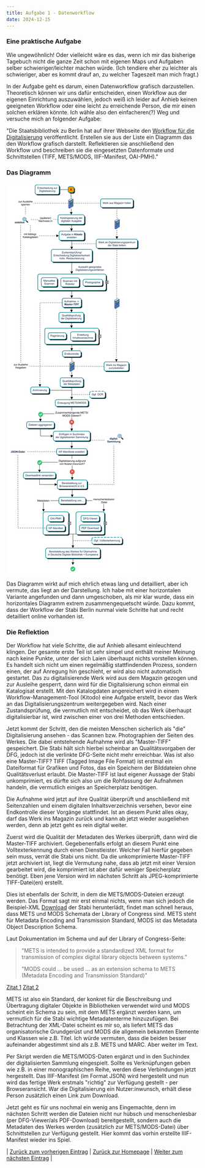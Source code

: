 ```yaml
---
title: Aufgabe 1 - Datenworkflow
date: 2024-12-15
---
```


### Eine praktische Aufgabe
Wie ungewöhnlich! Oder vielleicht wäre es das, wenn ich mir das bisherige Tagebuch nicht die ganze Zeit schon mit eigenen Maps und Aufgaben selber schwieriger/leichter machen würde. (Ich tendiere eher zu leichter als schwieriger, aber es kommt drauf an, zu welcher Tageszeit man mich fragt.)

In der Aufgabe geht es darum, einen Datenworkflow grafisch darzustellen. Theoretisch können wir uns dafür entscheiden, einen Workflow aus der eigenen Einrichtung auszuwählen, jedoch weiß ich leider auf Anhieb keinen geeigneten Workflow oder eine leicht zu erreichende Person, die mir einen solchen erklären könnte. Ich wähle also den einfacheren(?) Weg und versuche mich an folgender Aufgabe: 

"Die Staatsbibliothek zu Berlin hat auf ihrer Webseite den [Workflow für die Digitalisierung](https://digital.staatsbibliothek-berlin.de/ueber-digitalisierte-sammlungen/digiworkflow) veröffentlicht. Erstellen sie aus der Liste ein Diagramm das den Workflow grafisch darstellt. Reflektieren sie anschließend den Workflow und beschreiben sie die eingesetzten Datenformate und Schnittstellen (TIFF, METS/MODS, IIIF-Manifest, OAI-PMH)."

### Das Diagramm
![Datenworkflow](https://raw.githubusercontent.com/piaspios/datenformate/refs/heads/master/assets/images/workflow_long.png)

Das Diagramm wirkt auf mich ehrlich etwas lang und detailliert, aber ich vermute, das liegt an der Darstellung. Ich habe mit einer horizontalen Variante angefunden und dann umgeschoben, als mir klar wurde, dass ein horizontales Diagramm extrem zusammengequetscht würde. Dazu kommt, dass der Workflow der Stabi Berlin nunmal viele Schritte hat und recht detailliert online vorhanden ist.

### Die Reflektion
Der Workflow hat viele Schritte, die auf Anhieb allesamt einleuchtend klingen. Der gesamte erste Teil ist sehr simpel und enthält meiner Meinung nach keine Punkte, unter der sich Laien überhaupt nichts vorstellen können. Es handelt sich nicht um einen regelmäßig stattfindenden Prozess, sondern einen, der auf Anregung hin geschieht, er wird also nicht automatisch gestartet. Das zu digitalisierende Werk wird aus dem Magazin gezogen und zur Ausleihe gesperrt, dann wird für die Digitalisierung schon einmal ein Katalogisat erstellt. Mit den Katalogdaten angereichert wird in einem Workflow-Management-Tool (Kitodo) eine Aufgabe erstellt, bevor das Werk an das Digitalisierungszentrum weitergegeben wird. Nach einer Zustandsprüfung, die vermutlich mit entscheidet, ob das Werk überhaupt digitalisierbar ist, wird zwischen einer von drei Methoden entschieden.

Jetzt kommt der Schritt, den die meisten Menschen sicherlich als "die" Digitalisierung ansehen - das Scannen bzw. Photographien der Seiten des Werkes. Die dabei entstehende Aufnahme wird als "Master-TIFF" gespeichert. Die Stabi hält sich hierbei scheinbar an Qualitätsvorgaben der DFG, jedoch ist die verlinkte DFG-Seite nicht mehr erreichbar. Was ist also eine Master-TIFF? TIFF (Tagged Image File Format) ist erstmal ein Dateiformat für Grafiken und Fotos, das ein Speichern der Bilddateien ohne Qualitätsverlust erlaubt. Die Master-TIFF ist laut eigener Aussage der Stabi unkomprimiert, es dürfte sich also um die Rohfassung der Aufnahmen handeln, die vermutlich einiges an Speicherplatz benötigen.

Die Aufnahme wird jetzt auf ihre Qualität überprüft und anschließend mit Seitenzahlen und einem digitalen Inhaltsverzeichnis versehen, bevor eine Endkontrolle dieser Vorgänge stattfindet. Ist an diesem Punkt alles okay, darf das Werk ins Magazin zurück und kann ab jetzt wieder ausgeliehen werden, denn ab jetzt geht es rein digital weiter.

Zuerst wird die Qualität der Metadaten des Werkes überprüft, dann wird die Master-TIFF archiviert. Gegebenenfalls erfolgt an diesem Punkt eine Volltexterkennung durch einen Dienstleister. Welcher Fall hierfür gegeben sein muss, verrät die Stabi uns nicht. Da die unkomprimierte Master-TIFF jetzt archiviert ist, liegt die Vermutung nahe, dass ab jetzt mit einer Version gearbeitet wird, die komprimiert ist aber dafür weniger Speicherplatz benötigt. Eben jene Version wird im nächsten Schritt als JPEG-komprimierte TIFF-Datei(en) erstellt.

Dies ist ebenfalls der Schritt, in dem die METS/MODS-Dateien erzeugt werden. Das Format sagt mir erst einmal nichts, wenn man sich jedoch die Beispiel-XML [Download](https://content.staatsbibliothek-berlin.de/dc/PPN746212909.mets.xml) der Stabi herunterlädt, findet man schnell heraus, dass METS und MODS Schemata der Library of Congress sind. METS steht für Metadata Encoding and Transmission Standard, MODS ist das Metadata Object Description Schema.

Laut Dokumentation im Schema und auf der Library of Congress-Seite:
> "METS is intended to provide a standardized XML format for transmission of complex digital library objects between systems."
> 
> "MODS could ... be used ... as an extension schema to METS (Metadata Encoding and Transmission Standard)"
> 
[Zitat 1](https://www.loc.gov/standards/mets/version17/mets.v1-7.xsd) [Zitat 2](https://www.loc.gov/standards/mods/mods-overview.html)

METS ist also ein Standard, der konkret für die Beschreibung und Übertragung digitaler Objekte in Bibliotheken verwendet wird und MODS scheint ein Schema zu sein, mit dem METS ergänzt werden kann, um vermutlich für die Stabi wichtige Metadatenterme hinzuzufügen. Bei Betrachtung der XML-Datei scheint es mir so, als liefert METS das organisatorische Grundgerüst und MODS die allgemein bekannten Elemente und Klassen wie z.B. Titel. Ich würde vermuten, dass die beiden besser aufeinander abgestimmt sind als z.B. METS und MARC. Aber weiter im Text.

Per Skript werden die METS/MODS-Daten ergänzt und in den Suchindex der digitalisierten Sammlung eingespielt. Sollte es Verknüpfungen geben wie z.B. in einer monographischen Reihe, werden diese Verbindungen jetzt hergestellt. Das IIIF-Manifest (im Format JSON) wird hergestellt und nun wird das fertige Werk erstmals "richtig" zur Verfügung gestellt - per Browseransicht. War die Digitalisierung ein Nutzer:inwunsch, erhält diese Person zusätzlich einen Link zum Download.

Jetzt geht es für uns nochmal ein wenig ans Eingemachte, denn im nächsten Schritt werden die Dateien nicht nur hübsch und menschenlesbar (per DFG-Viewer/als PDF-Download) bereitgestellt, sondern auch die Metadaten des Werkes werden (zusätzlich zur METS/MODS-Datei) über Schnittstellen zur Verfügung gestellt. Hier kommt das vorhin erstellte IIIF-Manifest wieder ins Spiel.


| [Zurück zum vorherigen Eintrag](https://piaspios.github.io/datenformate/2024/12/14/tag4.html) | [Zurück zur Homepage](https://piaspios.github.io/datenformate/) | [Weiter zum nächsten Eintrag](URL) |
